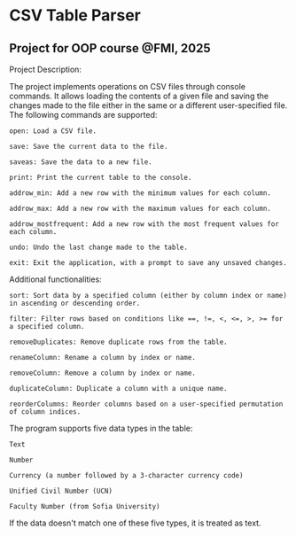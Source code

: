 # CSV Table Parser
## Project for OOP course @FMI, 2025
Project Description:

The project implements operations on CSV files through console commands. It allows loading the contents of a given file and saving the changes made to the file either in the same or a different user-specified file. The following commands are supported:

    open: Load a CSV file.

    save: Save the current data to the file.

    saveas: Save the data to a new file.

    print: Print the current table to the console.

    addrow_min: Add a new row with the minimum values for each column.

    addrow_max: Add a new row with the maximum values for each column.

    addrow_mostfrequent: Add a new row with the most frequent values for each column.

    undo: Undo the last change made to the table.

    exit: Exit the application, with a prompt to save any unsaved changes.

Additional functionalities:

    sort: Sort data by a specified column (either by column index or name) in ascending or descending order.

    filter: Filter rows based on conditions like ==, !=, <, <=, >, >= for a specified column.

    removeDuplicates: Remove duplicate rows from the table.

    renameColumn: Rename a column by index or name.

    removeColumn: Remove a column by index or name.

    duplicateColumn: Duplicate a column with a unique name.

    reorderColumns: Reorder columns based on a user-specified permutation of column indices.

The program supports five data types in the table:

    Text

    Number

    Currency (a number followed by a 3-character currency code)

    Unified Civil Number (UCN)

    Faculty Number (from Sofia University)

If the data doesn't match one of these five types, it is treated as text.


